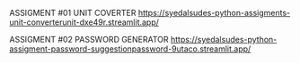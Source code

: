ASSIGMENT #01 UNIT COVERTER
https://syedalsudes-python-assigments-unit-converterunit-dxe49r.streamlit.app/



ASSIGMENT #02 PASSWORD GENERATOR
https://syedalsudes-python-assigment-password-suggestionpassword-9utaco.streamlit.app/
